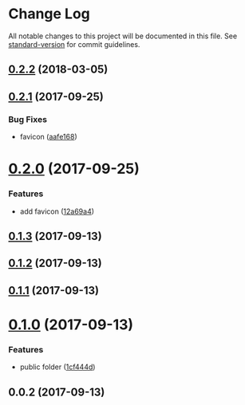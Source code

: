 # Change Log

All notable changes to this project will be documented in this file. See [standard-version](https://github.com/conventional-changelog/standard-version) for commit guidelines.

<a name="0.2.2"></a>
## [0.2.2](https://github.com/zzswang/express-swagger-fancy/compare/v0.2.1...v0.2.2) (2018-03-05)



<a name="0.2.1"></a>
## [0.2.1](https://github.com/zzswang/express-swagger-fancy/compare/v0.2.0...v0.2.1) (2017-09-25)


### Bug Fixes

* favicon ([aafe168](https://github.com/zzswang/express-swagger-fancy/commit/aafe168))



<a name="0.2.0"></a>
# [0.2.0](https://github.com/zzswang/express-swagger-fancy/compare/v0.1.3...v0.2.0) (2017-09-25)


### Features

* add favicon ([12a69a4](https://github.com/zzswang/express-swagger-fancy/commit/12a69a4))



<a name="0.1.3"></a>
## [0.1.3](https://github.com/zzswang/express-swagger-fancy/compare/v0.1.2...v0.1.3) (2017-09-13)



<a name="0.1.2"></a>
## [0.1.2](https://github.com/zzswang/express-swagger-fancy/compare/v0.1.1...v0.1.2) (2017-09-13)



<a name="0.1.1"></a>
## [0.1.1](https://github.com/zzswang/express-swagger-fancy/compare/v0.1.0...v0.1.1) (2017-09-13)



<a name="0.1.0"></a>
# [0.1.0](https://github.com/zzswang/express-swagger-fancy/compare/v0.0.2...v0.1.0) (2017-09-13)


### Features

* public folder ([1cf444d](https://github.com/zzswang/express-swagger-fancy/commit/1cf444d))



<a name="0.0.2"></a>
## 0.0.2 (2017-09-13)
